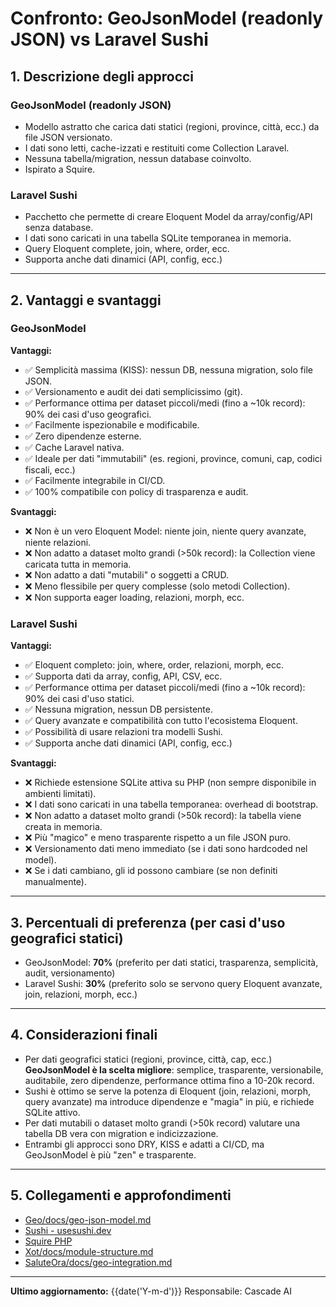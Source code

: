 # Confronto: GeoJsonModel (readonly JSON) vs Laravel Sushi

## 1. Descrizione degli approcci

### GeoJsonModel (readonly JSON)
- Modello astratto che carica dati statici (regioni, province, città, ecc.) da file JSON versionato.
- I dati sono letti, cache-izzati e restituiti come Collection Laravel.
- Nessuna tabella/migration, nessun database coinvolto.
- Ispirato a Squire.

### Laravel Sushi
- Pacchetto che permette di creare Eloquent Model da array/config/API senza database.
- I dati sono caricati in una tabella SQLite temporanea in memoria.
- Query Eloquent complete, join, where, order, ecc.
- Supporta anche dati dinamici (API, config, ecc.)

---

## 2. Vantaggi e svantaggi

### GeoJsonModel
**Vantaggi:**
- ✅ Semplicità massima (KISS): nessun DB, nessuna migration, solo file JSON.
- ✅ Versionamento e audit dei dati semplicissimo (git).
- ✅ Performance ottima per dataset piccoli/medi (fino a ~10k record): 90% dei casi d'uso geografici.
- ✅ Facilmente ispezionabile e modificabile.
- ✅ Zero dipendenze esterne.
- ✅ Cache Laravel nativa.
- ✅ Ideale per dati "immutabili" (es. regioni, province, comuni, cap, codici fiscali, ecc.)
- ✅ Facilmente integrabile in CI/CD.
- ✅ 100% compatibile con policy di trasparenza e audit.

**Svantaggi:**
- ❌ Non è un vero Eloquent Model: niente join, niente query avanzate, niente relazioni.
- ❌ Non adatto a dataset molto grandi (>50k record): la Collection viene caricata tutta in memoria.
- ❌ Non adatto a dati "mutabili" o soggetti a CRUD.
- ❌ Meno flessibile per query complesse (solo metodi Collection).
- ❌ Non supporta eager loading, relazioni, morph, ecc.

### Laravel Sushi
**Vantaggi:**
- ✅ Eloquent completo: join, where, order, relazioni, morph, ecc.
- ✅ Supporta dati da array, config, API, CSV, ecc.
- ✅ Performance ottima per dataset piccoli/medi (fino a ~10k record): 90% dei casi d'uso statici.
- ✅ Nessuna migration, nessun DB persistente.
- ✅ Query avanzate e compatibilità con tutto l'ecosistema Eloquent.
- ✅ Possibilità di usare relazioni tra modelli Sushi.
- ✅ Supporta anche dati dinamici (API, config, ecc.)

**Svantaggi:**
- ❌ Richiede estensione SQLite attiva su PHP (non sempre disponibile in ambienti limitati).
- ❌ I dati sono caricati in una tabella temporanea: overhead di bootstrap.
- ❌ Non adatto a dataset molto grandi (>50k record): la tabella viene creata in memoria.
- ❌ Più "magico" e meno trasparente rispetto a un file JSON puro.
- ❌ Versionamento dati meno immediato (se i dati sono hardcoded nel model).
- ❌ Se i dati cambiano, gli id possono cambiare (se non definiti manualmente).

---

## 3. Percentuali di preferenza (per casi d'uso geografici statici)
- GeoJsonModel: **70%** (preferito per dati statici, trasparenza, semplicità, audit, versionamento)
- Laravel Sushi: **30%** (preferito solo se servono query Eloquent avanzate, join, relazioni, morph, ecc.)

---

## 4. Considerazioni finali
- Per dati geografici statici (regioni, province, città, cap, ecc.) **GeoJsonModel è la scelta migliore**: semplice, trasparente, versionabile, auditabile, zero dipendenze, performance ottima fino a 10-20k record.
- Sushi è ottimo se serve la potenza di Eloquent (join, relazioni, morph, query avanzate) ma introduce dipendenze e "magia" in più, e richiede SQLite attivo.
- Per dati mutabili o dataset molto grandi (>50k record) valutare una tabella DB vera con migration e indicizzazione.
- Entrambi gli approcci sono DRY, KISS e adatti a CI/CD, ma GeoJsonModel è più "zen" e trasparente.

---

## 5. Collegamenti e approfondimenti
- [Geo/docs/geo-json-model.md](geo-json-model.md)
- [Sushi - usesushi.dev](https://usesushi.dev/)
- [Squire PHP](https://github.com/squirephp/squire)
- [Xot/docs/module-structure.md](../../Xot/docs/module-structure.md)
- [SaluteOra/docs/geo-integration.md](../../SaluteOra/docs/geo-integration.md)

---

**Ultimo aggiornamento:** {{date('Y-m-d')}}
Responsabile: Cascade AI 
